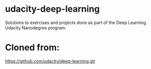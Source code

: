 # udacity-deep-learning
Solutions to exercises and projects done as part of the Deep Learning Udacity Nanodegree program.

# Cloned from:
https://github.com/udacity/deep-learning.git
